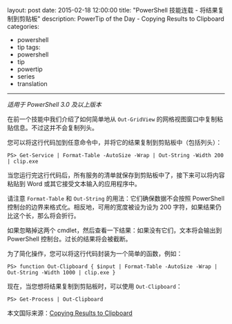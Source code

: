 ﻿layout: post
date: 2015-02-18 12:00:00
title: "PowerShell 技能连载 - 将结果复制到剪贴板"
description: PowerTip of the Day - Copying Results to Clipboard
categories:
- powershell
- tip
tags:
- powershell
- tip
- powertip
- series
- translation
---
_适用于 PowerShell 3.0 及以上版本_

在前一个技能中我们介绍了如何简单地从 `Out-GridView` 的网格视图窗口中复制粘贴信息。不过这并不会复制列头。

您可以将这行代码加到任意命令中，并将它的结果复制到剪贴板中（包括列头）：

    PS> Get-Service | Format-Table -AutoSize -Wrap | Out-String -Width 200 | clip.exe

当您运行完这行代码后，所有服务的清单就保存到剪贴板中了，接下来可以将内容粘贴到 Word 或其它接受文本输入的应用程序中。

请注意 `Format-Table` 和 `Out-String` 的用法：它们确保数据不会按照 PowerShell 控制台的边界来格式化。相反地，可用的宽度被设为设为 200 字符，如果结果仍比这个长，那么将会折行。

如果忽略掉这两个 cmdlet，然后查看一下结果：如果没有它们，文本将会输出到 PowerShell 控制台。过长的结果将会被截断。

为了简化操作，您可以将这行代码封装为一个简单的函数，例如：

    PS> function Out-Clipboard { $input | Format-Table -AutoSize -Wrap | Out-String -Width 1000 | clip.exe }

现在，当您想将结果复制到剪贴板时，可以使用 `Out-Clipboard`：

    PS> Get-Process | Out-Clipboard

<!--more-->
本文国际来源：[Copying Results to Clipboard](http://powershell.com/cs/blogs/tips/archive/2015/02/18/copying-results-to-clipboard-021815.aspx)
